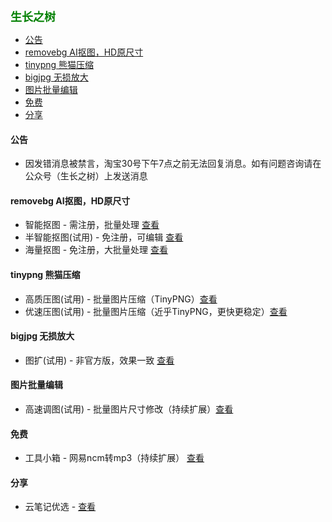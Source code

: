 
<b><font color=green size=4>
生长之树
</font></b>

- [公告](#公告)
- [removebg AI抠图，HD原尺寸](#removebg-ai抠图hd原尺寸)
- [tinypng 熊猫压缩](#tinypng-熊猫压缩)
- [bigjpg 无损放大](#bigjpg-无损放大)
- [图片批量编辑](#图片批量编辑)
- [免费](#免费)
- [分享](#分享)

#### 公告
- 因发错消息被禁言，淘宝30号下午7点之前无法回复消息。如有问题咨询请在公众号（生长之树）上发送消息

#### removebg AI抠图，HD原尺寸
- 智能抠图 - 需注册，批量处理 [查看](./ele/app/removebg/info)
- 半智能抠图(试用) - 免注册，可编辑 [查看](https://jasonmin.github.io/newsky/out/mer)
- 海量抠图 - 免注册，大批量处理 [查看](./ele/app/removelm/info)

#### tinypng 熊猫压缩
- 高质压图(试用) - 批量图片压缩（TinyPNG）[查看](./ele/app/tinypng/info)
- 优速压图(试用) - 批量图片压缩（近乎TinyPNG，更快更稳定）[查看](https://jasonmin.github.io/newsky/out/lopress)

#### bigjpg 无损放大
- 图扩(试用) - 非官方版，效果一致 [查看](./ele/app/bigjpg/info)
<!-- - 图扩HD(试用) - 模糊图片清晰化（不适用人像，速度慢）[查看](https://jasonmin.github.io/newsky/out/largeqhd) -->

#### 图片批量编辑
- 高速调图(试用) - 批量图片尺寸修改（持续扩展）[查看](https://jasonmin.github.io/newsky/out/clip)

#### 免费
- 工具小箱 - 网易ncm转mp3（持续扩展） [查看](./ele/app/ifreetool/info)

#### 分享
- 云笔记优选 - [查看](./share/note.md)

